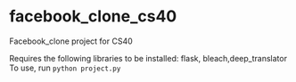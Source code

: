 # facebook_clone_cs40

Facebook_clone project for CS40

Requires the following libraries to be installed:
flask, bleach,deep_translator
To use, run `python project.py`
